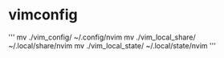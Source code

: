 # vimconfig
'''
mv ./vim_config/ ~/.config/nvim
mv ./vim_local_share/ ~/.local/share/nvim
mv ./vim_local_state/ ~/.local/state/nvim
'''
